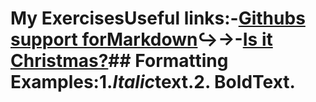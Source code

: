 # My ExercisesUseful links:-[Githubs support forMarkdown](https://docs.github.com/en/get-started/writing-on-github/getting-started-with-writing-and-formatting-on-github/basic-writing-and-formatting-syntax)↪→-[Is it Christmas?](https://isitchristmas.com)## Formatting Examples:1.*Italic*text.2. **Bold**Text.
